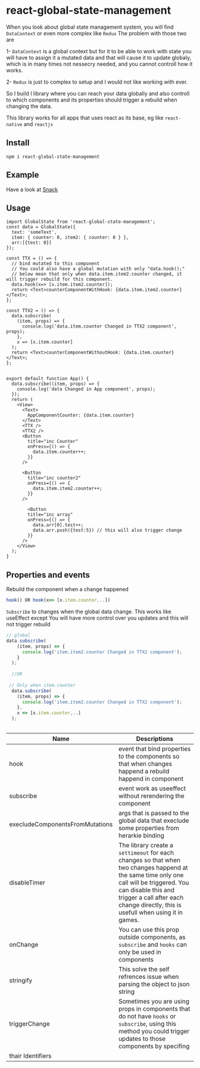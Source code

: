 # react-global-state-management
When you look about global state management system, you will find `DataContext` or even more complex like `Redux`
The problem with those two are 

1- `DataContext` is a global context but for it to be able to work with state you will have to assign it a mutated data and that will cause it to update globaly, which is in many times not nessecry needed, and you cannot controll how it works.

2- `Redux` is just to complex to setup and I would not like working with ever.

So I build I library where you can reach your data globally and also controll to which components and its properties should trigger a rebuild when changing the data.

This library works for all apps that uses react as its base, eg like `react-native` and `reactjs`

## Install
`npm i react-global-state-management`

## Example 
Have a look at [Snack](https://snack.expo.dev/@alentoma/globalstate)

## Usage
```tsx
import GlobalState from 'react-global-state-management';
const data = GlobalState({
  text: 'someText',
  item: { counter: 0, item2: { counter: 0 } },
  arr:[{test: 0}]
});

const TTX = () => {
  // bind mutated to this component 
  // You could also have a global mutation with only "data.hook();"
  // below mean that only when data.item.item2.counter changed, it will trigger rebuild for this component.
  data.hook(x=> [x.item.item2.counter]); 
  return <Text>counterComponentWithHook: {data.item.item2.counter}</Text>;
};

const TTX2 = () => {
  data.subscribe(
    (item, props) => {
      console.log('data.item.counter Changed in TTX2 component', props);
    },
    x => [x.item.counter]
  );
  return <Text>counterComponentWithoutHook: {data.item.counter}</Text>;
};


export default function App() {
  data.subscribe((item, props) => {
    console.log('data Changed in App component', props);
  });
  return (
    <View>
      <Text>
        AppComponentCounter: {data.item.counter}
      </Text>
      <TTX />
      <TTX2 />
      <Button
        title="inc Counter"
        onPress={() => {
          data.item.counter++;
        }}
      />

      <Button
        title="inc counter2"
        onPress={() => {
          data.item.item2.counter++;
        }}
      />

        <Button
        title="inc array"
        onPress={() => {
          data.arr[0].test++;
          data.arr.push({test:5}) // this will also trigger change
        }}
      />
    </View>
  );
}

```

## Properties and events
Rebuild the component when a change happened
```js
hook() OR hook(x=> [x.item.counter,..])
```

`Subscribe` to changes when the global data change. This works like useEffect except You will have more control over you updates and this will not trigger rebuild
```js
// global
data.subscribe(
    (item, props) => {
      console.log('item.item2.counter Changed in TTX2 component');
    }
  ); 
  
  //OR
  
 // Only when item.counter
  data.subscribe(
    (item, props) => {
      console.log('item.item2.counter Changed in TTX2 component');
    },
    x => [x.item.counter,..]
  );  
  
  ```
  
| Name  | Descriptions |
| ------------- | ------------- |
| hook  | event that bind properties to the components so that when changes happend a rebuild happend in component  |
| subscribe  | event work as useeffect without rerendering the component  |
| execludeComponentsFromMutations  | args that is passed to the global data that execlude some properties from herarkie binding|
| disableTimer  | The library create a `settimeout` for each changes so that when two changes happend at the same time only one call will be triggered. You can disable this and trigger a call after each change directly, this is usefull when using it in games.  |
| onChange  | You can use this prop outside components, as `subscribe` and `hooks` can only be used in components  |
| stringify  | This solve the self refrences issue when parsing the object to json string  |
| triggerChange  | Sometimes you are using props in components that do not have `hooks` or `subscribe`, using this method you could trigger updates to those components by specifing 
thair Identifiers  |

